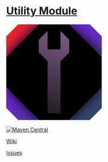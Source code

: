 # [Utility Module](https://github.com/generaloss/jpize-utils)
![logo](logo.svg)

[![Maven Central](https://img.shields.io/maven-central/v/io.github.generaloss/jpize-utils.svg)](https://mvnrepository.com/artifact/io.github.generaloss/jpize-utils)

[Wiki](https://github.com/generaloss/jpize-utils/wiki)

[Issues](https://github.com/generaloss/jpize-utils/issues)
